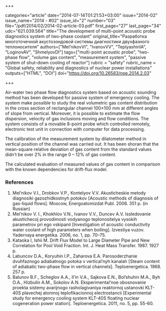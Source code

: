 +++

categories="article"
date="2014-07-14T01:21:53+03:00"
issue="2014-02"
issue_name="2014 - #02"
issue_id="2"
number="03"
file="/pdf/2014/02/2014-02-article-03.pdf"
first_page="27"
last_page="34"
udc="621.039.564"
title="The development of multi-point acoustic probe diagnostics system of two-phase coolant"
original_title="Разработка многоточечной акустозондовой системы диагностики двухфазного теплоносителя"
authors=["Mel’nikovVI", "IvanovVV", "TeplyashinIA", "LoginovAV", "ShmelyovDI"]
tags=["multi-point acoustic probe", "two-phase flow", "volume gas content", "measurement system", "passive system of shut-down cooling of reactor"]
rubric = "safety"
rubric_name = "Global safety, reliability and diagnostics of nuclear power installations"
outputs=["HTML", "DOI"]
doi="https://doi.org/10.26583/npe.2014.2.03"

+++

Air-water two phase flow diagnostics system based on acoustic sounding method has been developed for passive system of emergency cooling. The system make possible to study the real volumetric gas content distribution in the cross section of rectangular channel 100×100 mm at different angles of slope from vertical. Moreover, it is possible to estimate the flow dispersion, velocity of gas inclusions moving and flow conditions. The system consists of a movable 8-point probe which controlled remotely, electronic test unit in connection with computer for data processing.

The calibration of the measurement system by dilatometer method in vertical position of the channel was carried out. It has been shoran that the mean-square relative deviation of gas content from the standard values didn’t be over 2% in the range 0 – 12% of gas content.

The calculated evaluation of measured values of gas content in comparison with the known dependencies for drift-flux model.

### References

1. Mel’nikov V.I., Drobkov V.P., Kontelyov V.V. Akusticheskie metody diagnosiki gazozhidkostnyh potokov [Acoustic methods of diagnosis of gas-liquid flows]. Moscow, Energoatomizdat Publ. 2006. 351 p. (in Russian)
2. Mel’nikov V. I., Khokhlov V.N., Ivanov V.V., Duncev A.V. Issledovanie akustichecoj provodimosti vodyanogo teplonositelya vysokih parametrov pri ego vskipanii [Investigation of acoustic conductivity water coolant of high parameters when boiling]. Izvestiya vuzov. Yadernaya energetika. 2006, no. 1, pp. 70–75.
3. Kataoka I, Ishii M. Drift Flux Model to Large Diameter Pipe and New Correlation for Pool Void Fraction. Int. J. Heat Mass Transfer. 1987. 1927 p.
4. Labuncov D.A., Koryuhin I.P., Zaharova E.A. Parosoderzhanie dvuhfaznogo adiabatnogo potoka v vertical’nyh kanalah [Steam content of adiabatic two-phase flow in vertical channels]. Teploenergetica. 1968. 257 p.
5. Balunov B.F., Scheglov A.A., Il’in V.A., Sajkova E.N., Bol’shuhin M.A., Byh O.A., Hizbulin A.M., Sokolov A.N. Eksperimental’noe obosnovanie proekta sistemy avarijnogo rasholagivaniya reaktornoj ustanovki KLT-40S plavechej atomnoj teplofikacionnoj electrostancii [Experimental study for emergency cooling system KLT-40S floating nuclear cogeneration power station]. Teploenergetica. 2011, no. 5, pp. 55-60.